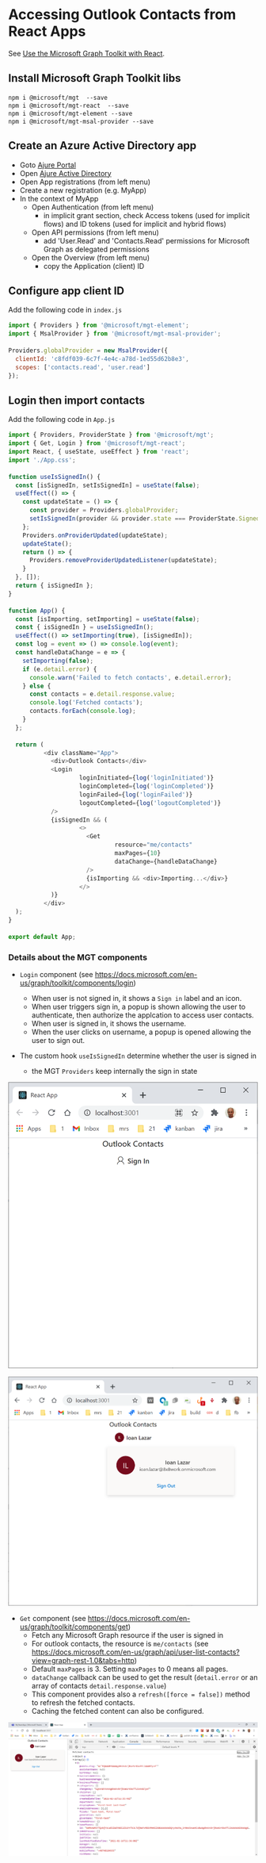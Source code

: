 # Accessing Outlook Contacts from React Apps

See [Use the Microsoft Graph Toolkit with React](https://docs.microsoft.com/en-us/graph/toolkit/get-started/use-toolkit-with-react).

## Install Microsoft Graph Toolkit libs

```
npm i @microsoft/mgt  --save
npm i @microsoft/mgt-react  --save
npm i @microsoft/mgt-element --save
npm i @microsoft/mgt-msal-provider --save
```

## Create an Azure Active Directory app

- Goto [Ajure Portal](https://portal.azure.com/#home)
- Open [Ajure Active Directory](https://portal.azure.com/#blade/Microsoft_AAD_IAM/ActiveDirectoryMenuBlade/Overview)
- Open App registrations (from left menu)
- Create a new registration (e.g. MyApp)
- In the context of MyApp
  - Open Authentication (from left menu)
    - in implicit grant section, check Access tokens (used for implicit flows) and ID tokens (used for implicit and hybrid flows)
  - Open API permissions (from left menu)
    - add 'User.Read' and 'Contacts.Read' permissions for Microsoft Graph as delegated permissions
  - Open the Overview (from left menu)
    - copy the Application (client) ID

## Configure app client ID

Add the following code in ```index.js```

```javascript
import { Providers } from '@microsoft/mgt-element';
import { MsalProvider } from '@microsoft/mgt-msal-provider';

Providers.globalProvider = new MsalProvider({
  clientId: 'c8fdf039-6c7f-4e4c-a78d-1ed55d62b8e3',
  scopes: ['contacts.read', 'user.read']
});
```

## Login then import contacts

Add the following code in ```App.js```

```javascript
import { Providers, ProviderState } from '@microsoft/mgt';
import { Get, Login } from '@microsoft/mgt-react';
import React, { useState, useEffect } from 'react';
import './App.css';

function useIsSignedIn() {
  const [isSignedIn, setIsSignedIn] = useState(false);
  useEffect(() => {
    const updateState = () => {
      const provider = Providers.globalProvider;
      setIsSignedIn(provider && provider.state === ProviderState.SignedIn);
    };
    Providers.onProviderUpdated(updateState);
    updateState();
    return () => {
      Providers.removeProviderUpdatedListener(updateState);
    }
  }, []);
  return { isSignedIn };
}

function App() {
  const [isImporting, setImporting] = useState(false);
  const { isSignedIn } = useIsSignedIn();
  useEffect(() => setImporting(true), [isSignedIn]);
  const log = event => () => console.log(event);
  const handleDataChange = e => {
    setImporting(false);
    if (e.detail.error) {
      console.warn('Failed to fetch contacts', e.detail.error);
    } else {
      const contacts = e.detail.response.value;
      console.log('Fetched contacts');
      contacts.forEach(console.log);
    }
  };

  return (
          <div className="App">
            <div>Outlook Contacts</div>
            <Login
                    loginInitiated={log('loginInitiated')}
                    loginCompleted={log('loginCompleted')}
                    loginFailed={log('loginFailed')}
                    logoutCompleted={log('logoutCompleted')}
            />
            {isSignedIn && (
                    <>
                      <Get
                              resource="me/contacts"
                              maxPages={10}
                              dataChange={handleDataChange}
                      />
                      {isImporting && <div>Importing...</div>}
                    </>
            )}
          </div>
  );
}

export default App;
```

### Details about the MGT components

- ```Login``` component (see https://docs.microsoft.com/en-us/graph/toolkit/components/login)
  - When user is not signed in, it shows a ```Sign in``` label and an icon.
  - When user triggers sign in, a popup is shown allowing the user to authenticate, then authorize the applcation
    to access user contacts.
  - When user is signed in, it shows the username.
  - When the user clicks on username, a popup is opened allowing the user to sign out.

- The custom hook ```useIsSignedIn``` determine whether the user is signed in
  - the MGT ```Providers``` keep internally the sign in state

![Sign In](./signin.png)

![Signed In](./signedIn.png)


- ```Get``` component (see https://docs.microsoft.com/en-us/graph/toolkit/components/get)
  - Fetch any Microsoft Graph resource if the user is signed in
  - For outlook contacts, the resource is ```me/contacts``` (see https://docs.microsoft.com/en-us/graph/api/user-list-contacts?view=graph-rest-1.0&tabs=http)
  - Default ```maxPages``` is 3. Setting ```maxPages``` to 0 means all pages.
  - ```dataChange``` callback can be used to get the result (```detail.error``` or an array of contacts ```detail.response.value```)
  - This component provides also a ```refresh([force = false])``` method to refresh the fetched contacts.
  - Caching the fetched content can also be configured.

![Contacts](./contacts.png)

